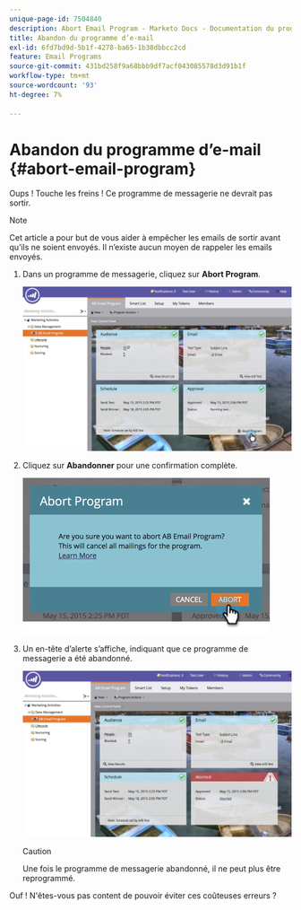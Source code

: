 ```yaml
---
unique-page-id: 7504840
description: Abort Email Program - Marketo Docs - Documentation du produit
title: Abandon du programme d’e-mail
exl-id: 6fd7bd9d-5b1f-4278-ba65-1b38dbbcc2cd
feature: Email Programs
source-git-commit: 431bd258f9a68bbb9df7acf043085578d3d91b1f
workflow-type: tm+mt
source-wordcount: '93'
ht-degree: 7%

---
```


# Abandon du programme d’e-mail {#abort-email-program}

Oups ! Touche les freins ! Ce programme de messagerie ne devrait pas sortir.

>[!NOTE]
>
>Cet article a pour but de vous aider à empêcher les emails de sortir avant qu’ils ne soient envoyés. Il n’existe aucun moyen de rappeler les emails envoyés.

1. Dans un programme de messagerie, cliquez sur **Abort Program**.

   ![](assets/dashboardleads.jpg)

1. Cliquez sur **Abandonner** pour une confirmation complète.

   ![](assets/image2015-5-20-15-3a24-3a35.png)

1. Un en-tête d’alerte s’affiche, indiquant que ce programme de messagerie a été abandonné.

   ![](assets/dashboardleadchange2.jpg)

   >[!CAUTION]
   >
   >Une fois le programme de messagerie abandonné, il ne peut plus être reprogrammé.

Ouf ! N&#39;êtes-vous pas content de pouvoir éviter ces coûteuses erreurs ?
